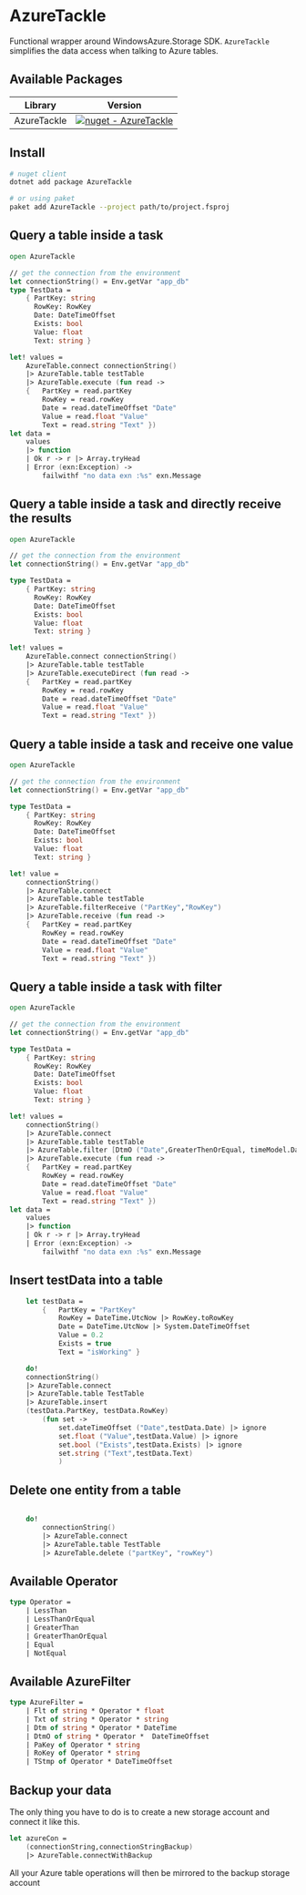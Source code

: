 # AzureTackle

Functional wrapper around WindowsAzure.Storage SDK. `AzureTackle` simplifies the data access when talking to Azure tables.

## Available Packages

| Library  | Version |
| ------------- | ------------- |
| AzureTackle  | [![nuget - AzureTackle](https://img.shields.io/nuget/v/AzureTackle.svg?colorB=green)](hhttps://www.nuget.org/packages/AzureTackle/) |

## Install

```bash
# nuget client
dotnet add package AzureTackle

# or using paket
paket add AzureTackle --project path/to/project.fsproj
```

## Query a table inside a task

```fs
open AzureTackle

// get the connection from the environment
let connectionString() = Env.getVar "app_db"
type TestData =
    { PartKey: string
      RowKey: RowKey
      Date: DateTimeOffset
      Exists: bool
      Value: float
      Text: string }

let! values =
    AzureTable.connect connectionString()
    |> AzureTable.table testTable
    |> AzureTable.execute (fun read ->
    {   PartKey = read.partKey
        RowKey = read.rowKey
        Date = read.dateTimeOffset "Date"
        Value = read.float "Value"
        Text = read.string "Text" })
let data =
    values
    |> function
    | Ok r -> r |> Array.tryHead
    | Error (exn:Exception) ->
        failwithf "no data exn :%s" exn.Message
```

## Query a table inside a task and directly receive the results

```fs
open AzureTackle

// get the connection from the environment
let connectionString() = Env.getVar "app_db"

type TestData =
    { PartKey: string
      RowKey: RowKey
      Date: DateTimeOffset
      Exists: bool
      Value: float
      Text: string }

let! values =
    AzureTable.connect connectionString()
    |> AzureTable.table testTable
    |> AzureTable.executeDirect (fun read ->
    {   PartKey = read.partKey
        RowKey = read.rowKey
        Date = read.dateTimeOffset "Date"
        Value = read.float "Value"
        Text = read.string "Text" })
```

## Query a table inside a task and receive one value

```fs
open AzureTackle

// get the connection from the environment
let connectionString() = Env.getVar "app_db"

type TestData =
    { PartKey: string
      RowKey: RowKey
      Date: DateTimeOffset
      Exists: bool
      Value: float
      Text: string }

let! value =
    connectionString()
    |> AzureTable.connect
    |> AzureTable.table testTable
    |> AzureTable.filterReceive ("PartKey","RowKey")
    |> AzureTable.receive (fun read ->
    {   PartKey = read.partKey
        RowKey = read.rowKey
        Date = read.dateTimeOffset "Date"
        Value = read.float "Value"
        Text = read.string "Text" })
```

## Query a table inside a task with filter

```fs
open AzureTackle

// get the connection from the environment
let connectionString() = Env.getVar "app_db"

type TestData =
    { PartKey: string
      RowKey: RowKey
      Date: DateTimeOffset
      Exists: bool
      Value: float
      Text: string }

let! values =
    connectionString()
    |> AzureTable.connect
    |> AzureTable.table testTable
    |> AzureTable.filter [DtmO ("Date",GreaterThenOrEqual, timeModel.DateStart);DtmO ("Date",LessThen, timeModel.DateEnd)]
    |> AzureTable.execute (fun read ->
    {   PartKey = read.partKey
        RowKey = read.rowKey
        Date = read.dateTimeOffset "Date"
        Value = read.float "Value"
        Text = read.string "Text" })
let data =
    values
    |> function
    | Ok r -> r |> Array.tryHead
    | Error (exn:Exception) ->
        failwithf "no data exn :%s" exn.Message
```

## Insert testData into a table

```fs
    let testData =
        {   PartKey = "PartKey"
            RowKey = DateTime.UtcNow |> RowKey.toRowKey
            Date = DateTime.UtcNow |> System.DateTimeOffset
            Value = 0.2
            Exists = true
            Text = "isWorking" }

    do!
    connectionString()
    |> AzureTable.connect
    |> AzureTable.table TestTable
    |> AzureTable.insert
    (testData.PartKey, testData.RowKey)
        (fun set ->
            set.dateTimeOffset ("Date",testData.Date) |> ignore
            set.float ("Value",testData.Value) |> ignore
            set.bool ("Exists",testData.Exists) |> ignore
            set.string ("Text",testData.Text)
            )
```

## Delete one entity from a table

```fs

    do!
        connectionString()
        |> AzureTable.connect
        |> AzureTable.table TestTable
        |> AzureTable.delete ("partKey", "rowKey")
```

## Available Operator

```fs
type Operator =
    | LessThan
    | LessThanOrEqual
    | GreaterThan
    | GreaterThanOrEqual
    | Equal
    | NotEqual
```

## Available AzureFilter

```fs
type AzureFilter =
    | Flt of string * Operator * float
    | Txt of string * Operator * string
    | Dtm of string * Operator * DateTime
    | DtmO of string * Operator *  DateTimeOffset
    | PaKey of Operator * string
    | RoKey of Operator * string
    | TStmp of Operator * DateTimeOffset
```

## Backup your data

The only thing you have to do is to create a new storage account and connect it like this.

```fs
let azureCon =
    (connectionString,connectionStringBackup)
    |> AzureTable.connectWithBackup
```

All your Azure table operations will then be mirrored to the backup storage account
